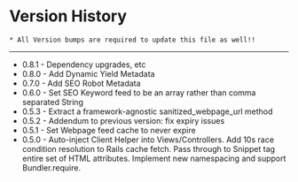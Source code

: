 Version History
====
    * All Version bumps are required to update this file as well!!
----

* 0.8.1 - Dependency upgrades, etc
* 0.8.0 - Add Dynamic Yield Metadata
* 0.7.0 - Add SEO Robot Metadata
* 0.6.0 - Set SEO Keyword feed to be an array rather than comma separated String
* 0.5.3 - Extract a framework-agnostic sanitized_webpage_url method
* 0.5.2 - Addendum to previous version: fix expiry issues
* 0.5.1 - Set Webpage feed cache to never expire
* 0.5.0 - Auto-inject Client Helper into Views/Controllers. Add 10s race condition resolution to Rails cache fetch. Pass through to Snippet tag entire set of HTML attributes. Implement new namespacing and support Bundler.require.
